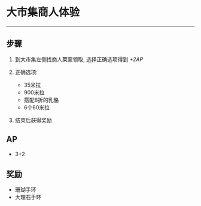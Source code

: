 # 大市集商人体验

---

## 步骤

1. 到大市集左侧找商人莱蒙领取, 选择正确选项得到 *+2AP*

2. 正确选项:
    - 35米拉
    - 900米拉
    - 搭配8折的乳酪
    - 6个60米拉

3. 结束后获得奖励

## AP

- 3+2

## 奖励

- 珊瑚手环
- 大理石手环